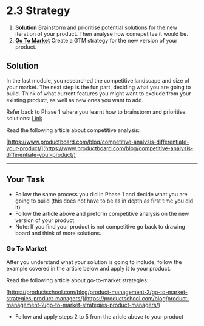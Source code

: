 # 2.3 Strategy

1. **[Solution](https://community.ubcpm.club/resources/post/2-3-solution-piJGMtDz87A1gzg)** Brainstorm and prioritise potential solutions for the new iteration of your product. Then analyse how comepetitve it would be.
2. **[Go To Market](https://community.ubcpm.club/resources/post/2-3-go-to-market-OiuPLOR8mgCCnNa)** Create a GTM strategy for the new version of your product.

## Solution

In the last module, you researched the competitive landscape and size of your market. The next step is the fun part, deciding what you are going to build. Think of what current features you might want to exclude from your existing product, as well as new ones you want to add.

Refer back to Phase 1 where you learnt how to brainstorm and prioritise solutions: [Link](https://community.ubcpm.club/curriculum/1-3)

Read the following article about competitive analysis:

[https://www.productboard.com/blog/competitive-analysis-differentiate-your-product/](https://www.productboard.com/blog/competitive-analysis-differentiate-your-product/)

---

## **Your Task**

- Follow the same process you did in Phase 1 and decide what you are going to build (this does not have to be as in depth as first time you did it)
- Follow the article above and preform competitive analysis on the new version of your product
- Note: If you find your product is not competitive go back to drawing board and think of more solutions.

### Go To Market

After you understand what your solution is going to include, follow the example covered in the article below and apply it to your product.

Read the following article about go-to-market strategies:

[https://productschool.com/blog/product-management-2/go-to-market-strategies-product-managers/](https://productschool.com/blog/product-management-2/go-to-market-strategies-product-managers/)

- Follow and apply steps 2 to 5 from the aricle above to your product
